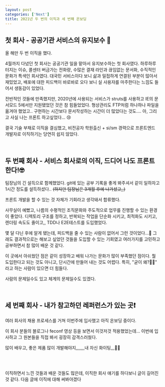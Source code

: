 ```yaml
---
layout: post
categories: ['Next']
title: 2021년 두 번의 이직과 세 번째 온보딩
---
```



## 첫 회사 - 공공기관 서비스의 유지보수 🏢
올 해만 두 번 이직을 했다. 

4월까지 다녔던 첫 회사는 공공기관 일을 맡아서 유지보수하는 첫 회사였다. 하루하루 터지는 이슈, 콜센터 버금가는 전화량, 수많은 결재 라인과 끊임없는 문서화, 수직적인 문화가 특색인 회사였다. 대국민 서비스이다 보니 삶과 밀접하게 연결된 부분이 많아서 재밌었고, 배포에 대한 피드백이 바로바로 오다 보니 실 사용자를 마주한다는 느낌도 들어서 생동감이 있었다.

전반적인 것들에 만족했지만, 2020년에 사용되는 서비스가 struts를 사용하고 IE의 문서모드 5에서만 지원됐었던 것은 참 힘들었었다. 형상관리도 FTP처럼 하나하나 파일을 옮겨야 했었고.. 구현하는 시간보다 문서작성하는 시간이 더 많았다는 것도.... 아, 그리고 사실 나는 프론트 하고싶었다... 😢

결국 기술 부채로 이직을 결심했고, 비전공자 학원출신 + si/sm 경력으로 프론트엔드 개발자로 이직하기는 당연히 쉽지 않았다. 

<br/>

## 두 번째 회사 - 서비스 회사로의 이직, 드디어 나도 프론트 한다!🤓
팀장님의 긴 설득으로 함께했었다. git에 있는 공부 기록을 좋게 봐주셔서 같이 일하자고 1시간 정도를 설득하셨다.. ~~(하지만 팀장님은 3개월 후에 나가셨고,,)~~ 

프론트 개발을 할 수 있는 것 자체가 기회라고 생각돼서 합류했다.

사무실이 예뻤고, 나름의 수평적인 조직문화와 주도적으로 업무를 진행할 수 있는 환경이 좋았다. 디렉토리 구조를 정하고, 반복되는 작업을 단순화 시키고, 최적화도 시키고, 렌더링 속도도 줄이고,, TDD나 E2E테스트를 도입했었다. 

몇 달 다닌 후에 알게 됐는데, 피드백을 줄 수 있는 사람이 없어서 그런 것이었다...🥲 그래도 결과적으로는 해보고 싶었던 것들을 도입할 수 있는 기회였고 여러가지를 고민하고 공부하면서 참 많이 배운 것 같다.

이 곳에서 아쉬웠던 점은 같이 성장하고 배워 나가는 문화가 많이 부족했던 점이다. 뭘 도입한다고 되는 것도 아니고, 단시간에 만들어 내는 것도 어렵다. 특히, "굳이 왜?🤷‍♂️" 라고 하는 사람이 있으면 더 힘들다. 

사람의 문제일수도 있고 체계의 문제일수도 있겠다.

<br/>

## 세 번째 회사 - 내가 참고하던 레퍼런스가 있는 곳❗️
여러 회사의 채용 프로세스를 거쳐 이번주에 입사했고 아직 온보딩 중이다.

이 회사 분들의 블로그나 feconf 영상 등을 보면서 이것저것 적용했었는데... 이번에 입사하고 그 원본들을 직접 봐서 굉장히 감격스러웠다. 

많이 배우고, 좋은 제품 많이 개발해야지,,,,,,,내 자신 화이팅,,,🙌🏼

<br/><br/>

이직하면서 느낀 것들과 배운 것들도 많은데, 이직한 회사 얘기를 하다보니 글이 길어진 것 같다. 다음 글에 이직에 대해 써봐야겠다 